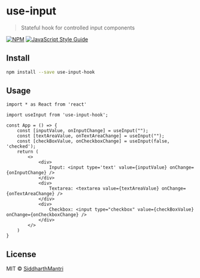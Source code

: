 # use-input

> Stateful hook for controlled input components

[![NPM](https://img.shields.io/npm/v/use-input.svg)](https://www.npmjs.com/package/use-input-hook) [![JavaScript Style Guide](https://img.shields.io/badge/code_style-standard-brightgreen.svg)](https://standardjs.com)

## Install

```bash
npm install --save use-input-hook
```

## Usage

```tsx
import * as React from 'react'

import useInput from 'use-input-hook';

const App = () => {
	const [inputValue, onInputChange] = useInput("");
	const [textAreaValue, onTextAreaChange] = useInput("");
	const [checkBoxValue, onCheckboxChange] = useInput(false, 'checked');
	return (
		<>
			<div>
				Input: <input type='text' value={inputValue} onChange={onInputChange} />
			</div>
			<div>
				Textarea: <textarea value={textAreaValue} onChange={onTextAreaChange} />
			</div>
			<div>
				Checkbox: <input type="checkbox" value={checkBoxValue} onChange={onCheckboxChange} />
			</div>
		</>
	)
}
```

## License

MIT © [SiddharthMantri](https://github.com/SiddharthMantri)
